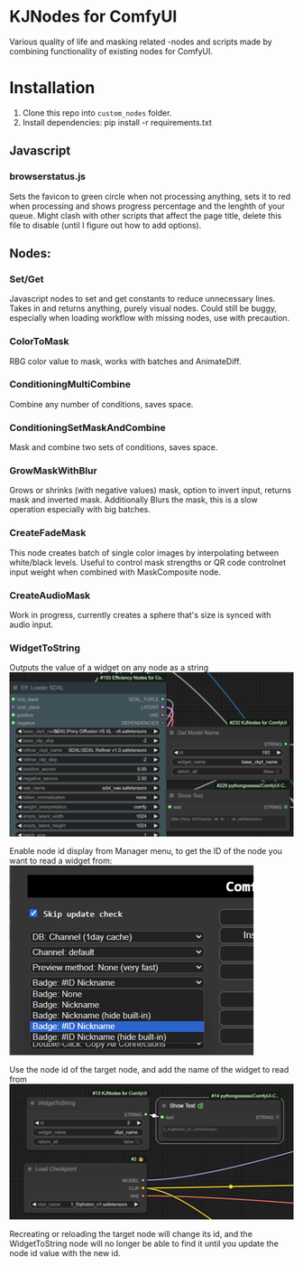 # KJNodes for ComfyUI

Various quality of life and masking related -nodes and scripts made by combining functionality of existing nodes for ComfyUI.

# Installation
1. Clone this repo into `custom_nodes` folder.
2. Install dependencies: pip install -r requirements.txt

## Javascript

### browserstatus.js
Sets the favicon to green circle when not processing anything, sets it to red when processing and shows progress percentage and the lenghth of your queue. Might clash with other scripts that affect the page title, delete this file to disable (until I figure out how to add options).

## Nodes:

### Set/Get

Javascript nodes to set and get constants to reduce unnecessary lines. Takes in and returns anything, purely visual nodes.
Could still be buggy, especially when loading workflow with missing nodes, use with precaution.

### ColorToMask

RBG color value to mask, works with batches and AnimateDiff.

### ConditioningMultiCombine

Combine any number of conditions, saves space.

### ConditioningSetMaskAndCombine

Mask and combine two sets of conditions, saves space.

### GrowMaskWithBlur

Grows or shrinks (with negative values) mask, option to invert input, returns mask and inverted mask. Additionally Blurs the mask, this is a slow operation especially with big batches.

### CreateFadeMask

This node creates batch of single color images by interpolating between white/black levels. Useful to control mask strengths or QR code controlnet input weight when combined with MaskComposite node.

### CreateAudioMask

Work in progress, currently creates a sphere that's size is synced with audio input.

### WidgetToString
Outputs the value of a widget on any node as a string
![example of use](docs/images/2024-04-03_20_49_29-ComfyUI.png)

Enable node id display from Manager menu, to get the ID of the node you want to read a widget from:
![enable node id display](docs/images/319121636-706b5081-9120-4a29-bd76-901691ada688.png)

Use the node id of the target node, and add the name of the widget to read from
![use node id and widget name](docs/images/319121566-05f66385-7568-4b1f-8bbc-11053660b02f.png)

Recreating or reloading the target node will change its id, and the WidgetToString node will no longer be able to find it until you update the node id value with the new id.

